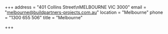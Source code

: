 +++
address = "401 Collins Street\nMELBOURNE VIC 3000"
email = "melbourne@buildpartners-projects.com.au"
location = "Melbourne"
phone = "1300 655 506"
title = "Melbourne"

+++
